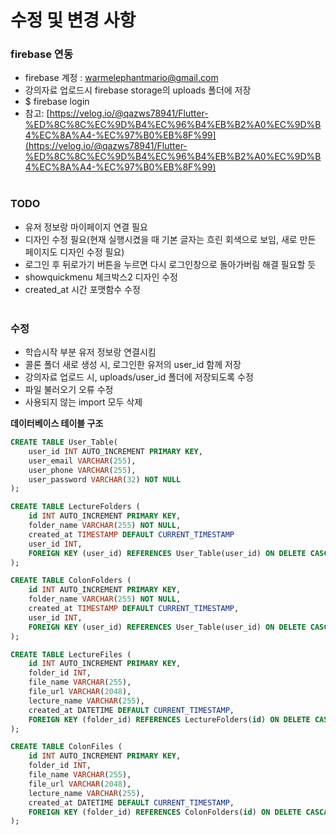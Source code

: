 # 수정 및 변경 사항

### firebase 연동
- firebase 계정 : warmelephantmario@gmail.com<br>
- 강의자료 업로드시 firebase storage의 uploads 폴더에 저장<br>
- $ firebase login<br>
- 참고: 
  [https://velog.io/@qazws78941/Flutter-%ED%8C%8C%EC%9D%B4%EC%96%B4%EB%B2%A0%EC%9D%B4%EC%8A%A4-%EC%97%B0%EB%8F%99](https://velog.io/@qazws78941/Flutter-%ED%8C%8C%EC%9D%B4%EC%96%B4%EB%B2%A0%EC%9D%B4%EC%8A%A4-%EC%97%B0%EB%8F%99) <br><br>

### TODO
- 유저 정보랑 마이페이지 연결 필요<br>
- 디자인 수정 필요(현재 실행시켰을 때 기본 글자는 흐린 회색으로 보임, 새로 만든 페이지도 디자인 수정 필요)<br>
- 로그인 후 뒤로가기 버튼을 누르면 다시 로그인창으로 돌아가버림 해결 필요할 듯<br>
- showquickmenu 체크박스2 디자인 수정<br>
- created_at 시간 포맷함수 수정<br><br>

### 수정
- 학습시작 부분 유저 정보랑 연결시킴
- 콜론 폴더 새로 생성 시, 로그인한 유저의 user_id 함께 저장
- 강의자료 업로드 시, uploads/user_id 폴더에 저장되도록 수정
- 파일 불러오기 오류 수정
- 사용되지 않는 import 모두 삭제


**데이터베이스 테이블 구조**<br>
```sql
CREATE TABLE User_Table(
    user_id INT AUTO_INCREMENT PRIMARY KEY,
    user_email VARCHAR(255),
    user_phone VARCHAR(255),
    user_password VARCHAR(32) NOT NULL
);

CREATE TABLE LectureFolders (
    id INT AUTO_INCREMENT PRIMARY KEY,
    folder_name VARCHAR(255) NOT NULL,
    created_at TIMESTAMP DEFAULT CURRENT_TIMESTAMP
    user_id INT,
    FOREIGN KEY (user_id) REFERENCES User_Table(user_id) ON DELETE CASCADE
);

CREATE TABLE ColonFolders (
    id INT AUTO_INCREMENT PRIMARY KEY,
    folder_name VARCHAR(255) NOT NULL,
    created_at TIMESTAMP DEFAULT CURRENT_TIMESTAMP,
    user_id INT,
    FOREIGN KEY (user_id) REFERENCES User_Table(user_id) ON DELETE CASCADE
);

CREATE TABLE LectureFiles (
    id INT AUTO_INCREMENT PRIMARY KEY,
    folder_id INT,
    file_name VARCHAR(255),
    file_url VARCHAR(2048),
    lecture_name VARCHAR(255),
    created_at DATETIME DEFAULT CURRENT_TIMESTAMP,
    FOREIGN KEY (folder_id) REFERENCES LectureFolders(id) ON DELETE CASCADE
);

CREATE TABLE ColonFiles (
    id INT AUTO_INCREMENT PRIMARY KEY,
    folder_id INT,
    file_name VARCHAR(255),
    file_url VARCHAR(2048),
    lecture_name VARCHAR(255),
    created_at DATETIME DEFAULT CURRENT_TIMESTAMP,
    FOREIGN KEY (folder_id) REFERENCES ColonFolders(id) ON DELETE CASCADE
);
```



